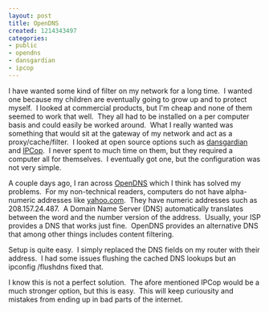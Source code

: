 ```yaml
---
layout: post
title: OpenDNS
created: 1214343497
categories:
- public
- opendns
- dansgardian
- ipcop
---
```

<p>I have wanted some kind of filter on my network for a long time.&nbsp; I wanted one because my children are eventually going to grow up and to protect myself.&nbsp; I looked at commercial products, but I'm cheap and none of them seemed to work that well.&nbsp; They all had to be installed on a per computer basis and could easily be worked around.&nbsp; What I really wanted was something that would sit at the gateway of my network and act as a proxy/cache/filter.&nbsp; I looked at open source options such as <a href="http://dansguardian.org/">dansgardian</a> and <a href="http://www.ipcop.org/">IPCop</a>.&nbsp; I never spent to much time on them, but they required a computer all for themselves.&nbsp; I eventually got one, but the configuration was not very simple.</p>
<p>A couple days ago, I ran across <a href="http://www.opendns.com/">OpenDNS</a><span> which I think has solved my problems.&nbsp; For my non-technical readers, computers do not have alpha-numeric addresses like <a href="http://yahoo.com">yahoo.com</a>.&nbsp; They have numeric addresses such as 208.157.24.487.&nbsp; A Domain Name Server (DNS) automatically translates between the word and the number version of the address.&nbsp; Usually, your ISP provides a DNS that works just fine.&nbsp; OpenDNS provides an alternative DNS that among other things includes content filtering.&nbsp;</span></p>
<p>Setup is quite easy.&nbsp; I simply replaced the DNS fields on my router with their address.&nbsp; I had some issues flushing the cached DNS lookups but an ipconfig /flushdns fixed that.&nbsp;</p>
<p>I know this is not a perfect solution.&nbsp; The afore mentioned IPCop would be a much stronger option, but this is easy.&nbsp; This will keep curiousity and mistakes from ending up in bad parts of the internet.</p>
